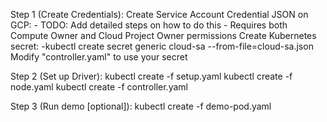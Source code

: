 Step 1 (Create Credentials):
Create Service Account Credential JSON on GCP:
    - TODO: Add detailed steps on how to do this
    - Requires both Compute Owner and Cloud Project Owner permissions
Create Kubernetes secret:
    -kubectl create secret generic cloud-sa --from-file=cloud-sa.json
Modify "controller.yaml" to use your secret

Step 2 (Set up Driver):
kubectl create -f setup.yaml
kubectl create -f node.yaml
kubectl create -f controller.yaml

Step 3 (Run demo [optional]):
kubectl create -f demo-pod.yaml